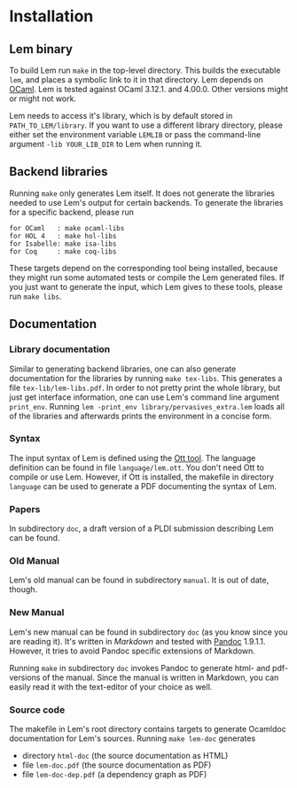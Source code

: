 # Installation

## Lem binary

To build Lem run `make` in the top-level directory. This builds the executable `lem`, and places a symbolic link to it in that directory. Lem depends on [OCaml](http://caml.inria.fr/). Lem is tested against OCaml 3.12.1. and 4.00.0. Other versions might or might not work.

Lem needs to access it's library, which is by default stored in `PATH_TO_LEM/library`. If you want to use a different library directory, please either set the environment variable `LEMLIB` or pass the command-line argument `-lib YOUR_LIB_DIR` to Lem when running it.

## Backend libraries

Running `make` only generates Lem itself. It does not generate the libraries needed to use Lem's output for certain backends. To generate the libraries for a specific backend, please run

    for OCaml   : make ocaml-libs
    for HOL 4   : make hol-libs
    for Isabelle: make isa-libs
    for Coq     : make coq-libs

These targets depend on the corresponding tool being installed, because they might run some automated tests or compile the Lem generated files. If you just want to generate the input, which Lem gives to these tools, please run `make libs`.

## Documentation

### Library documentation
Similar to generating backend libraries, one can also generate documentation for the libraries by running `make tex-libs`. This generates a file `tex-lib/lem-libs.pdf`. In order to not pretty print the whole library, but just get interface information, one can use Lem's command line argument `print_env`. Running `lem -print_env library/pervasives_extra.lem` loads all of the libraries and afterwards prints the environment in a concise form.

### Syntax
The input syntax of Lem is defined using the [Ott tool](http://www.cl.cam.ac.uk/~pes20/ott/). The language definition
can be found in file `language/lem.ott`. You don't need Ott to compile or use Lem. However, if Ott is installed, the makefile
in directory `language` can be used to generate a PDF documenting
the syntax of Lem.

### Papers
In subdirectory `doc`, a draft version of a PLDI submission 
describing Lem can be found.

### Old Manual
Lem's old manual can be found in subdirectory `manual`. It is
out of date, though. 

### New Manual
Lem's new manual can be found in subdirectory `doc` (as you know since you are reading it). It's written in *Markdown* and tested with
[Pandoc](http://johnmacfarlane.net/pandoc/) 1.9.1.1. However, it tries to avoid Pandoc specific extensions of Markdown.

Running `make` in subdirectory `doc` invokes Pandoc to generate html- and pdf-versions of the manual. Since the manual is written in Markdown, you can easily read it with the text-editor of your choice as well.

### Source code
The makefile in Lem's root directory contains targets to generate Ocamldoc documentation for Lem's sources. Running `make lem-doc` generates 

 - directory `html-doc` (the source documentation as HTML)
 - file `lem-doc.pdf` (the source documentation as PDF)
 - file `lem-doc-dep.pdf` (a dependency graph as PDF)


